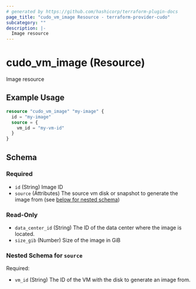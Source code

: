 ```yaml
---
# generated by https://github.com/hashicorp/terraform-plugin-docs
page_title: "cudo_vm_image Resource - terraform-provider-cudo"
subcategory: ""
description: |-
  Image resource
---
```


# cudo_vm_image (Resource)

Image resource

## Example Usage

```terraform
resource "cudo_vm_image" "my-image" {
  id = "my-image"
  source = {
    vm_id = "my-vm-id"
  }
}
```

<!-- schema generated by tfplugindocs -->
## Schema

### Required

- `id` (String) Image ID
- `source` (Attributes) The source vm disk or snapshot to generate the image from (see [below for nested schema](#nestedatt--source))

### Read-Only

- `data_center_id` (String) The ID of the data center where the image is located.
- `size_gib` (Number) Size of the image in GiB

<a id="nestedatt--source"></a>
### Nested Schema for `source`

Required:

- `vm_id` (String) The ID of the VM with the disk to generate an image from.
